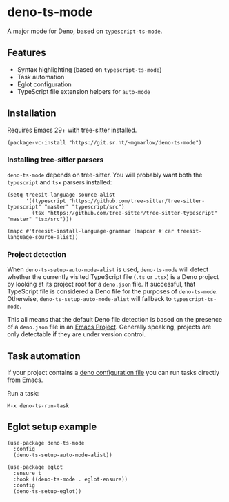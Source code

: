 # deno-ts-mode

A major mode for Deno, based on `typescript-ts-mode`.

## Features

- Syntax highlighting (based on `typescript-ts-mode`)
- Task automation
- Eglot configuration
- TypeScript file extension helpers for `auto-mode`

## Installation

Requires Emacs 29+ with tree-sitter installed.

```elisp
(package-vc-install "https://git.sr.ht/~mgmarlow/deno-ts-mode")
```

### Installing tree-sitter parsers

`deno-ts-mode` depends on tree-sitter. You will probably want both the
`typescript` and `tsx` parsers installed:

```elisp
(setq treesit-language-source-alist
      '((typescript "https://github.com/tree-sitter/tree-sitter-typescript" "master" "typescript/src")
        (tsx "https://github.com/tree-sitter/tree-sitter-typescript" "master" "tsx/src")))

(mapc #'treesit-install-language-grammar (mapcar #'car treesit-language-source-alist))
```

### Project detection

When `deno-ts-setup-auto-mode-alist` is used, `deno-ts-mode` will
detect whether the currently visited TypeScript file (`.ts` or `.tsx`)
is a Deno project by looking at its project root for a `deno.json`
file. If successful, that TypeScript file is considered a Deno file
for the purposes of `deno-ts-mode`. Otherwise,
`deno-ts-setup-auto-mode-alist` will fallback to `typescript-ts-mode`.

This all means that the default Deno file detection is based on the
presence of a `deno.json` file in an [Emacs
Project](https://www.gnu.org/software/emacs/manual/html_node/emacs/Projects.html). Generally
speaking, projects are only detectable if they are under version
control.

## Task automation

If your project contains a [deno configuration
file](https://deno.land/manual@v1.36.2/getting_started/configuration_file)
you can run tasks directly from Emacs.

Run a task:

```
M-x deno-ts-run-task
```

## Eglot setup example

```elisp
(use-package deno-ts-mode
  :config
  (deno-ts-setup-auto-mode-alist))

(use-package eglot
  :ensure t
  :hook ((deno-ts-mode . eglot-ensure))
  :config
  (deno-ts-setup-eglot))
```
